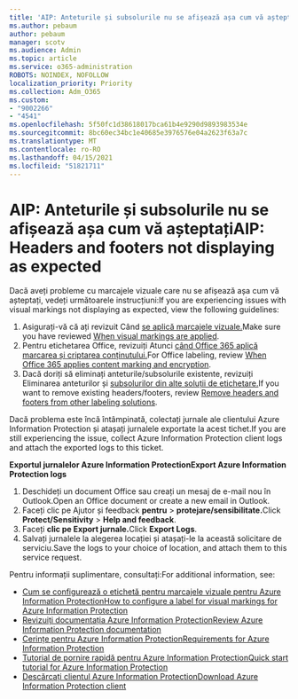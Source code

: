 ```yaml
---
title: 'AIP: Anteturile și subsolurile nu se afișează așa cum vă așteptați'
ms.author: pebaum
author: pebaum
manager: scotv
ms.audience: Admin
ms.topic: article
ms.service: o365-administration
ROBOTS: NOINDEX, NOFOLLOW
localization_priority: Priority
ms.collection: Adm_O365
ms.custom:
- "9002266"
- "4541"
ms.openlocfilehash: 5f50fc1d38618017bca61b4e9290d9893983534e
ms.sourcegitcommit: 8bc60ec34bc1e40685e3976576e04a2623f63a7c
ms.translationtype: MT
ms.contentlocale: ro-RO
ms.lasthandoff: 04/15/2021
ms.locfileid: "51821711"
---
```

# <a name="aip-headers-and-footers-not-displaying-as-expected"></a><span data-ttu-id="15440-102">AIP: Anteturile și subsolurile nu se afișează așa cum vă așteptați</span><span class="sxs-lookup"><span data-stu-id="15440-102">AIP: Headers and footers not displaying as expected</span></span>

<span data-ttu-id="15440-103">Dacă aveți probleme cu marcajele vizuale care nu se afișează așa cum vă așteptați, vedeți următoarele instrucțiuni:</span><span class="sxs-lookup"><span data-stu-id="15440-103">If you are experiencing issues with visual markings not displaying as expected, view the following guidelines:</span></span>

1. <span data-ttu-id="15440-104">Asigurați-vă că ați revizuit Când [se aplică marcajele vizuale.](https://docs.microsoft.com/azure/information-protection/configure-policy-markings#when-visual-markings-are-applied)</span><span class="sxs-lookup"><span data-stu-id="15440-104">Make sure you have reviewed [When visual markings are applied](https://docs.microsoft.com/azure/information-protection/configure-policy-markings#when-visual-markings-are-applied).</span></span>
2. <span data-ttu-id="15440-105">Pentru etichetarea Office, revizuiți Atunci [când Office 365 aplică marcarea și criptarea conținutului.](https://docs.microsoft.com/microsoft-365/compliance/sensitivity-labels-office-apps#when-office-apps-apply-content-marking-and-encryption)</span><span class="sxs-lookup"><span data-stu-id="15440-105">For Office labeling, review [When Office 365 applies content marking and encryption](https://docs.microsoft.com/microsoft-365/compliance/sensitivity-labels-office-apps#when-office-apps-apply-content-marking-and-encryption).</span></span>
3. <span data-ttu-id="15440-106">Dacă doriți să eliminați anteturile/subsolurile existente, revizuiți Eliminarea anteturilor și [subsolurilor din alte soluții de etichetare.](https://docs.microsoft.com/azure/information-protection/rms-client/client-admin-guide-customizations#remove-headers-and-footers-from-other-labeling-solutions)</span><span class="sxs-lookup"><span data-stu-id="15440-106">If you want to remove existing headers/footers, review [Remove headers and footers from other labeling solutions](https://docs.microsoft.com/azure/information-protection/rms-client/client-admin-guide-customizations#remove-headers-and-footers-from-other-labeling-solutions).</span></span>

<span data-ttu-id="15440-107">Dacă problema este încă întâmpinată, colectați jurnale ale clientului Azure Information Protection și atașați jurnalele exportate la acest tichet.</span><span class="sxs-lookup"><span data-stu-id="15440-107">If you are still experiencing the issue, collect Azure Information Protection client logs and attach the exported logs to this ticket.</span></span>

<span data-ttu-id="15440-108">**Exportul jurnalelor Azure Information Protection**</span><span class="sxs-lookup"><span data-stu-id="15440-108">**Export Azure Information Protection logs**</span></span>

1. <span data-ttu-id="15440-109">Deschideți un document Office sau creați un mesaj de e-mail nou în Outlook.</span><span class="sxs-lookup"><span data-stu-id="15440-109">Open an Office document or create a new email in Outlook.</span></span>
2. <span data-ttu-id="15440-110">Faceți clic pe Ajutor și feedback **pentru**  >  **protejare/sensibilitate.**</span><span class="sxs-lookup"><span data-stu-id="15440-110">Click **Protect/Sensitivity** > **Help and feedback**.</span></span>
3. <span data-ttu-id="15440-111">Faceți **clic pe Export jurnale.**</span><span class="sxs-lookup"><span data-stu-id="15440-111">Click **Export Logs**.</span></span>
4. <span data-ttu-id="15440-112">Salvați jurnalele la alegerea locației și atașați-le la această solicitare de serviciu.</span><span class="sxs-lookup"><span data-stu-id="15440-112">Save the logs to your choice of location, and attach them to this service request.</span></span>

<span data-ttu-id="15440-113">Pentru informații suplimentare, consultați:</span><span class="sxs-lookup"><span data-stu-id="15440-113">For additional information, see:</span></span>

- [<span data-ttu-id="15440-114">Cum se configurează o etichetă pentru marcajele vizuale pentru Azure Information Protection</span><span class="sxs-lookup"><span data-stu-id="15440-114">How to configure a label for visual markings for Azure Information Protection</span></span>](https://docs.microsoft.com/azure/information-protection/configure-policy-markings)
- [<span data-ttu-id="15440-115">Revizuiți documentația Azure Information Protection</span><span class="sxs-lookup"><span data-stu-id="15440-115">Review Azure Information Protection documentation</span></span>](https://docs.microsoft.com/azure/information-protection/what-is-information-protection)
- [<span data-ttu-id="15440-116">Cerințe pentru Azure Information Protection</span><span class="sxs-lookup"><span data-stu-id="15440-116">Requirements for Azure Information Protection</span></span>](https://docs.microsoft.com/azure/information-protection/get-started/requirements)
- [<span data-ttu-id="15440-117">Tutorial de pornire rapidă pentru Azure Information Protection</span><span class="sxs-lookup"><span data-stu-id="15440-117">Quick start tutorial for Azure Information Protection</span></span>](https://docs.microsoft.com/azure/information-protection/get-started/infoprotect-quick-start-tutorial)
- [<span data-ttu-id="15440-118">Descărcați clientul Azure Information Protection</span><span class="sxs-lookup"><span data-stu-id="15440-118">Download Azure Information Protection client</span></span>](https://www.microsoft.com/download/details.aspx?id=53018)
